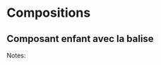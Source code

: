 <!-- .slide: class="transition-bg-sfeir-2" -->

# **Compositions**

## **Composant enfant avec la balise <slot />**

Notes:
